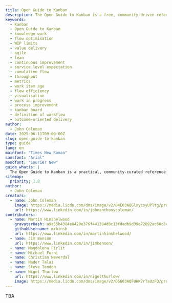 ```yaml
---
title: Open Guide to Kanban
description: The Open Guide to Kanban is a free, community-driven reference for applying Kanban in knowledge work. It defines the core practices, metrics, and principles necessary to improve flow, optimise value delivery, and enhance team sustainability. This guide supports scalable Kanban implementations across diverse industries and complements other agile, lean, and flow-based approaches.
keywords:
  - Kanban
  - Open Guide to Kanban
  - knowledge work
  - flow optimisation
  - WIP limits
  - value delivery
  - agile
  - lean
  - continuous improvement
  - service level expectation
  - cumulative flow
  - throughput
  - metrics
  - work item age
  - flow efficiency
  - visualisation
  - work in progress
  - process improvement
  - kanban board
  - definition of workflow
  - outcome-oriented delivery
author:
  - John Coleman
date: 2025-06-11T09:00:00Z
slug: open-guide-to-kanban
type: guide
lang: en
mainfont: "Times New Roman"
sansfont: "Arial"
monofont: "Courier New"
guide_whatis: |
  The Open Guide to Kanban is a practical, community-curated reference for using Kanban in knowledge work. It defines the essential practices, measures, and language for designing, running, and improving Kanban systems. Built on the foundations of the Kanban Guide (2025), this guide expands its applicability across industries and team contexts, while remaining open and adaptable. It is intended to support organisations seeking clarity, consistency, and effectiveness in how they manage the flow of value
sitemap:
  priority: 1.0
author:
  - John Coleman
creators:
  - name: John Coleman
    image: https://media.licdn.com/dms/image/v2/D4E03AQGlxycsyUPltg/profile-displayphoto-shrink_800_800/profile-displayphoto-shrink_800_800/0/1676027893027?e=1756944000&v=beta&t=N8SWmvidRGpSczzO4xHubCF92V2YX-WyQY9JSZEE160
    url: https://www.linkedin.com/in/johnanthonycoleman/
contributors:
  - name: Martin Hinshelwood
    gravatarHash: a9a55b4384e0420e376f441384d0c13fdadb9d39e72892ac60c3e89c3079d10d
    githubUsername: mrhinsh
    url: https://www.linkedin.com/in/martinhinshelwood/
  - name: Jim Benson
    url: https://www.linkedin.com/in/jimbenson/
  - name: Magdalena Firlit
  - name: Michael Forni
  - name: Christian Neverdal
  - name: Nader Talai
  - name: Steve Tendon
  - name: Nigel Thurlow
    url: https://www.linkedin.com/in/nigelthurlow/
    image: https://media.licdn.com/dms/image/v2/D5603AQFUHK7rTaUzFQ/profile-displayphoto-shrink_400_400/B56ZVDywj0GoAk-/0/1740599134781?e=1756944000&v=beta&t=kHegE9bZMJXxLJ0zKbcr6kaaGSohFQ7etiLpFxeZsrs
---
```


TBA
